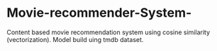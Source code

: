 # Movie-recommender-System-
Content based movie recommendation system using cosine similarity (vectorization).
Model build uing tmdb dataset.
